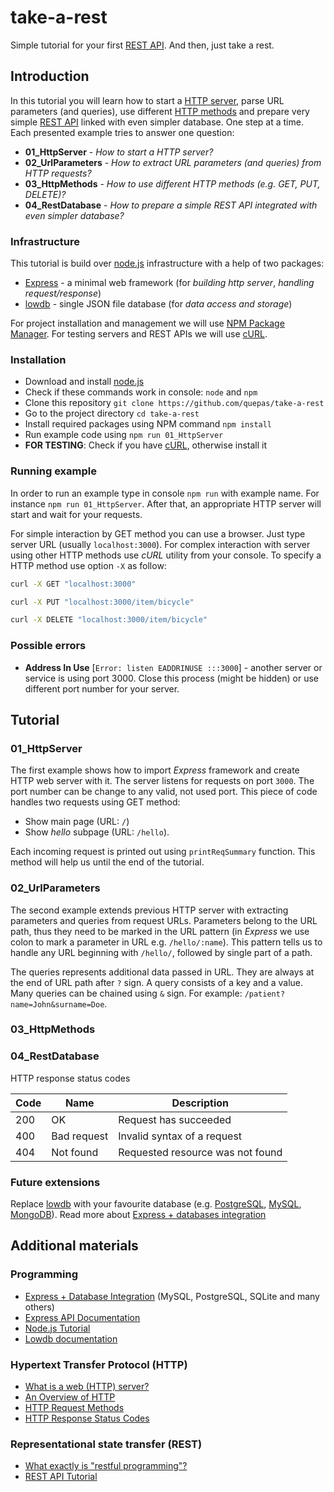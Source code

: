 # take-a-rest

Simple tutorial for your first [REST API](https://www.wikiwand.com/en/Representational_state_transfer).
And then, just take a rest.

## Introduction

In this tutorial you will learn how to start a [HTTP server](https://developer.mozilla.org/en-US/docs/Learn/Common_questions/What_is_a_web_server), parse URL parameters (and queries), use different [HTTP methods](https://developer.mozilla.org/en-US/docs/Web/HTTP/Methods) and prepare very simple [REST API](https://www.wikiwand.com/en/Representational_state_transfer) linked with even simpler database.
One step at a time.
Each presented example tries to answer one question:

* **01_HttpServer** - _How to start a HTTP server?_
* **02_UrlParameters** - _How to extract URL parameters (and queries) from HTTP requests?_
* **03_HttpMethods** - _How to use different HTTP methods (e.g. GET, PUT, DELETE)?_
* **04_RestDatabase** - _How to prepare a simple REST API integrated with even simpler database?_

### Infrastructure

This tutorial is build over [node.js](https://nodejs.org/en/) infrastructure with a help of two packages:

* [Express](http://expressjs.com) - a minimal web framework (for _building http server_, _handling request/response_)
* [lowdb](https://github.com/typicode/lowdb) - single JSON file database (for _data access and storage_)

For project installation and management we will use [NPM Package Manager](https://www.npmjs.com/). For testing servers and REST APIs we will use [cURL](https://curl.haxx.se/).

### Installation

* Download and install [node.js](https://nodejs.org/en/download/)
* Check if these commands work in console: `node` and `npm`
* Clone this repository `git clone https://github.com/quepas/take-a-rest`
* Go to the project directory `cd take-a-rest`
* Install required packages using NPM command `npm install`
* Run example code using `npm run 01_HttpServer`
* **FOR TESTING**: Check if you have [cURL](https://curl.haxx.se/), otherwise install it

### Running example

In order to run an example type in console `npm run` with example name.
For instance `npm run 01_HttpServer`.
After that, an appropriate HTTP server will start and wait for your requests.

For simple interaction by GET method you can use a browser.
Just type server URL (usually `localhost:3000`).
For complex interaction with server using other HTTP methods use _cURL_ utility from your console.
To specify a HTTP method use option `-X` as follow:

```bash
curl -X GET "localhost:3000"
```

```bash
curl -X PUT "localhost:3000/item/bicycle"
```

```bash
curl -X DELETE "localhost:3000/item/bicycle"
```

### Possible errors

* **Address In Use** [`Error: listen EADDRINUSE :::3000`] - another server or service is using port 3000. Close this process (might be hidden) or use different port number for your server.

## Tutorial

### 01_HttpServer

The first example shows how to import _Express_ framework and create HTTP web server with it.
The server listens for requests on port `3000`.
The port number can be change to any valid, not used port.
This piece of code handles two requests using GET method:

* Show main page (URL: `/`)
* Show _hello_ subpage (URL: `/hello`).

Each incoming request is printed out using `printReqSummary` function.
This method will help us until the end of the tutorial.

### 02_UrlParameters

The second example extends previous HTTP server with extracting parameters and queries from request URLs.
Parameters belong to the URL path, thus they need to be marked in the URL pattern (in _Express_ we use colon to mark a parameter in URL e.g. `/hello/:name`).
This pattern tells us to handle any URL beginning with `/hello/`, followed by single part of a path.

The queries represents additional data passed in URL.
They are always at the end of URL path after `?` sign.
A query consists of a key and a value.
Many queries can be chained using `&` sign.
For example: `/patient?name=John&surname=Doe`.

### 03_HttpMethods

### 04_RestDatabase

HTTP response status codes

| Code | Name        | Description                      |
| ---- | ----------- | -------------------------------- |
| 200  | OK          | Request has succeeded            |
| 400  | Bad request | Invalid syntax of a request      |
| 404  | Not found   | Requested resource was not found |

### Future extensions

Replace [lowdb](https://github.com/typicode/lowdb) with your favourite database (e.g. [PostgreSQL](https://www.postgresql.org/), [MySQL](https://www.mysql.com/), [MongoDB](https://www.mongodb.com/)). Read more about [Express + databases integration](http://expressjs.com/en/guide/database-integration.html)

## Additional materials

### Programming

* [Express + Database Integration](http://expressjs.com/en/guide/database-integration.html) (MySQL, PostgreSQL, SQLite and many others)
* [Express API Documentation](http://expressjs.com/en/4x/api.html)
* [Node.js Tutorial](https://www.tutorialspoint.com/nodejs/index.htm)
* [Lowdb documentation](https://github.com/typicode/lowdb/blob/master/README.md)

### Hypertext Transfer Protocol (HTTP)

* [What is a web (HTTP) server?](https://developer.mozilla.org/en-US/docs/Learn/Common_questions/What_is_a_web_server)
* [An Overview of HTTP](https://developer.mozilla.org/en-US/docs/Web/HTTP/Overview)
* [HTTP Request Methods](https://developer.mozilla.org/en-US/docs/Web/HTTP/Methods)
* [HTTP Response Status Codes](https://developer.mozilla.org/en-US/docs/Web/HTTP/Status)

### Representational state transfer (REST)

* [What exactly is "restful programming"?](https://stackoverflow.com/questions/671118/what-exactly-is-restful-programming)
* [REST API Tutorial](http://www.restapitutorial.com/)

